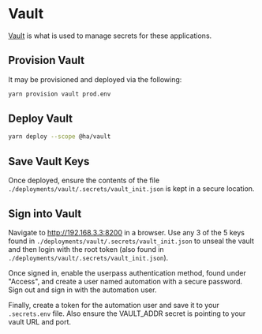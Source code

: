 # Vault

[Vault](https://www.vaultproject.io/) is what is used to manage secrets for these applications.

## Provision Vault

It may be provisioned and deployed via the following:

```sh
yarn provision vault prod.env
```

## Deploy Vault

```bash
yarn deploy --scope @ha/vault
```

## Save Vault Keys

Once deployed, ensure the contents of the file `./deployments/vault/.secrets/vault_init.json` is kept in a secure location.

## Sign into Vault

Navigate to http://192.168.3.3:8200 in a browser. Use any 3 of the 5 keys found in `./deployments/vault/.secrets/vault_init.json` to unseal the vault and then login with the root token (also found in `./deployments/vault/.secrets/vault_init.json`).

Once signed in, enable the userpass authentication method, found under "Access", and create a user named automation with a secure password. Sign out and sign in with the automation user.

Finally, create a token for the automation user and save it to your `.secrets.env` file. Also ensure the VAULT_ADDR secret is pointing to your vault URL and port.
